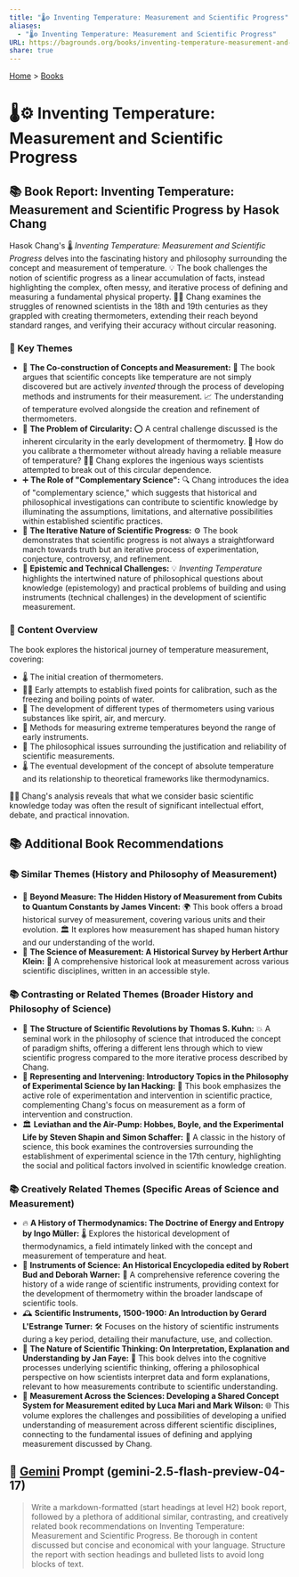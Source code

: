 ```yaml
---
title: "🌡️⚙️ Inventing Temperature: Measurement and Scientific Progress"
aliases:
  - "🌡️⚙️ Inventing Temperature: Measurement and Scientific Progress"
URL: https://bagrounds.org/books/inventing-temperature-measurement-and-scientific-progress
share: true
---
```

[Home](../index.md) > [Books](./index.md)  
# 🌡️⚙️ Inventing Temperature: Measurement and Scientific Progress  
## 📚 Book Report: Inventing Temperature: Measurement and Scientific Progress by Hasok Chang  
  
Hasok Chang's 🌡️ *Inventing Temperature: Measurement and Scientific Progress* delves into the fascinating history and philosophy surrounding the concept and measurement of temperature. 💡 The book challenges the notion of scientific progress as a linear accumulation of facts, instead highlighting the complex, often messy, and iterative process of defining and measuring a fundamental physical property. 👨‍🔬 Chang examines the struggles of renowned scientists in the 18th and 19th centuries as they grappled with creating thermometers, extending their reach beyond standard ranges, and verifying their accuracy without circular reasoning.  
  
### 📌 Key Themes  
  
* 🧩 **The Co-construction of Concepts and Measurement:** 🤝 The book argues that scientific concepts like temperature are not simply discovered but are actively *invented* through the process of developing methods and instruments for their measurement. 📈 The understanding of temperature evolved alongside the creation and refinement of thermometers.  
* 🔄 **The Problem of Circularity:** ⭕ A central challenge discussed is the inherent circularity in the early development of thermometry. 🤔 How do you calibrate a thermometer without already having a reliable measure of temperature? 👨‍🔬 Chang explores the ingenious ways scientists attempted to break out of this circular dependence.  
* ➕ **The Role of "Complementary Science":** 🔍 Chang introduces the idea of "complementary science," which suggests that historical and philosophical investigations can contribute to scientific knowledge by illuminating the assumptions, limitations, and alternative possibilities within established scientific practices.  
* 🔁 **The Iterative Nature of Scientific Progress:** ⚙️ The book demonstrates that scientific progress is not always a straightforward march towards truth but an iterative process of experimentation, conjecture, controversy, and refinement.  
* 🤔 **Epistemic and Technical Challenges:** 💡 *Inventing Temperature* highlights the intertwined nature of philosophical questions about knowledge (epistemology) and practical problems of building and using instruments (technical challenges) in the development of scientific measurement.  
  
### 📑 Content Overview  
  
The book explores the historical journey of temperature measurement, covering:  
  
* 🌡️ The initial creation of thermometers.  
* 🧊🔥 Early attempts to establish fixed points for calibration, such as the freezing and boiling points of water.  
* 🧪 The development of different types of thermometers using various substances like spirit, air, and mercury.  
* 🌋 Methods for measuring extreme temperatures beyond the range of early instruments.  
* 🧐 The philosophical issues surrounding the justification and reliability of scientific measurements.  
* 🌡️ The eventual development of the concept of absolute temperature and its relationship to theoretical frameworks like thermodynamics.  
  
👨‍🏫 Chang's analysis reveals that what we consider basic scientific knowledge today was often the result of significant intellectual effort, debate, and practical innovation.  
  
## 📚 Additional Book Recommendations  
  
### 📚 Similar Themes (History and Philosophy of Measurement)  
  
* 📏 **Beyond Measure: The Hidden History of Measurement from Cubits to Quantum Constants by James Vincent:** 🌍 This book offers a broad historical survey of measurement, covering various units and their evolution. 🏛️ It explores how measurement has shaped human history and our understanding of the world.  
* 🔬 **The Science of Measurement: A Historical Survey by Herbert Arthur Klein:** 📖 A comprehensive historical look at measurement across various scientific disciplines, written in an accessible style.  
  
### 📚 Contrasting or Related Themes (Broader History and Philosophy of Science)  
  
* 🔄 **The Structure of Scientific Revolutions by Thomas S. Kuhn:** 💥 A seminal work in the philosophy of science that introduced the concept of paradigm shifts, offering a different lens through which to view scientific progress compared to the more iterative process described by Chang.  
* 🧪 **Representing and Intervening: Introductory Topics in the Philosophy of Experimental Science by Ian Hacking:** 🔬 This book emphasizes the active role of experimentation and intervention in scientific practice, complementing Chang's focus on measurement as a form of intervention and construction.  
* 🏛️ **Leviathan and the Air-Pump: Hobbes, Boyle, and the Experimental Life by Steven Shapin and Simon Schaffer:** 📜 A classic in the history of science, this book examines the controversies surrounding the establishment of experimental science in the 17th century, highlighting the social and political factors involved in scientific knowledge creation.  
  
### 📚 Creatively Related Themes (Specific Areas of Science and Measurement)  
  
* 🔥 **A History of Thermodynamics: The Doctrine of Energy and Entropy by Ingo Müller:** 🌡️ Explores the historical development of thermodynamics, a field intimately linked with the concept and measurement of temperature and heat.  
* 🧰 **Instruments of Science: An Historical Encyclopedia edited by Robert Bud and Deborah Warner:** 📖 A comprehensive reference covering the history of a wide range of scientific instruments, providing context for the development of thermometry within the broader landscape of scientific tools.  
* 🕰️ **Scientific Instruments, 1500-1900: An Introduction by Gerard L'Estrange Turner:** 🛠️ Focuses on the history of scientific instruments during a key period, detailing their manufacture, use, and collection.  
* 🧠 **The Nature of Scientific Thinking: On Interpretation, Explanation and Understanding by Jan Faye:** 🤔 This book delves into the cognitive processes underlying scientific thinking, offering a philosophical perspective on how scientists interpret data and form explanations, relevant to how measurements contribute to scientific understanding.  
* 🤝 **Measurement Across the Sciences: Developing a Shared Concept System for Measurement edited by Luca Mari and Mark Wilson:** 🌐 This volume explores the challenges and possibilities of developing a unified understanding of measurement across different scientific disciplines, connecting to the fundamental issues of defining and applying measurement discussed by Chang.  
  
## 💬 [Gemini](../software/gemini.md) Prompt (gemini-2.5-flash-preview-04-17)  
> Write a markdown-formatted (start headings at level H2) book report, followed by a plethora of additional similar, contrasting, and creatively related book recommendations on Inventing Temperature: Measurement and Scientific Progress. Be thorough in content discussed but concise and economical with your language. Structure the report with section headings and bulleted lists to avoid long blocks of text.